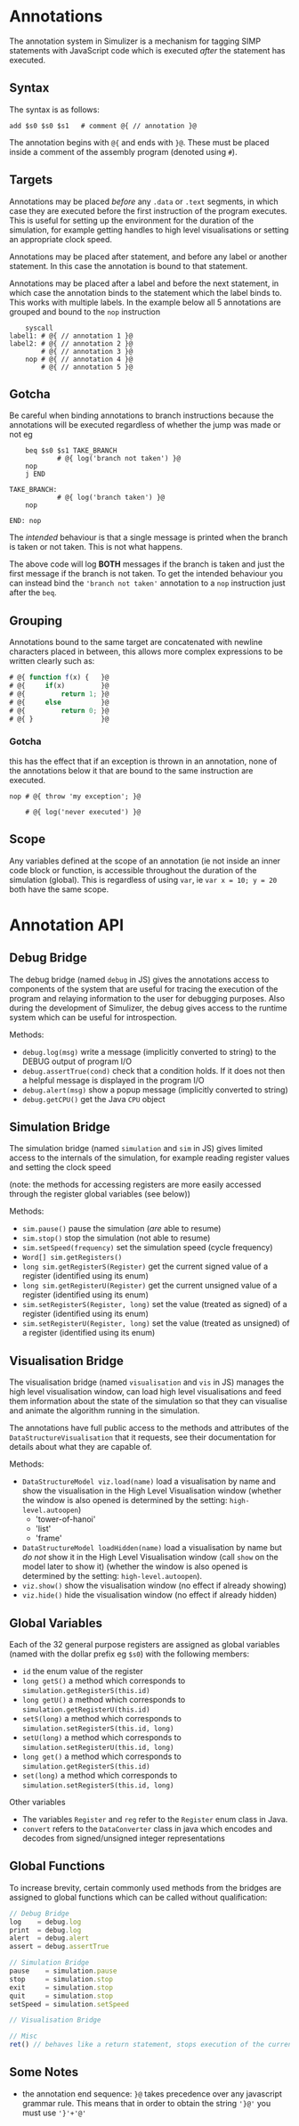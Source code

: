 # Annotations #

The annotation system in Simulizer is a mechanism for tagging SIMP statements with JavaScript code which is executed _after_ the statement has executed.

## Syntax ##
The syntax is as follows:

```
add $s0 $s0 $s1   # comment @{ // annotation }@
```

The annotation begins with `@{` and ends with `}@`. These must be placed inside a comment of the assembly program (denoted using `#`).

## Targets ##
Annotations may be placed *before* any `.data` or `.text` segments, in which case they are executed before the first instruction of the program executes. This is useful for setting up the environment for the duration of the simulation, for example getting handles to high level visualisations or setting an appropriate clock speed.

Annotations may be placed after statement, and before any label or another statement. In this case the annotation is bound to that statement.

Annotations may be placed after a label and before the next statement, in which case the annotation binds to the statement which the label binds to. This works with multiple labels. In the example below all 5 annotations are grouped and bound to the `nop` instruction

```
    syscall
label1: # @{ // annotation 1 }@
label2: # @{ // annotation 2 }@
        # @{ // annotation 3 }@
    nop # @{ // annotation 4 }@
        # @{ // annotation 5 }@
```

## Gotcha ##
Be careful when binding annotations to branch instructions because the annotations will be executed regardless of whether the jump was made or not eg

```
    beq $s0 $s1 TAKE_BRANCH
            # @{ log('branch not taken') }@
    nop
    j END

TAKE_BRANCH:
            # @{ log('branch taken') }@
    nop

END: nop
```

The *intended* behaviour is that a single message is printed when the branch is taken or not taken. This is not what happens.

The above code will log **BOTH** messages if the branch is taken and just the first message if the branch is not taken. To get the intended behaviour you can instead bind the `'branch not taken'` annotation to a `nop` instruction just after the `beq`.

## Grouping ##
Annotations bound to the same target are concatenated with newline characters placed in between, this allows more complex expressions to be written clearly such as:

```javascript
# @{ function f(x) {   }@
# @{     if(x)         }@
# @{         return 1; }@
# @{     else          }@
# @{         return 0; }@
# @{ }                 }@
```

### Gotcha ###
this has the effect that if an exception is thrown in an annotation, none of the annotations below it that are bound to the same instruction are executed.

```
nop # @{ throw 'my exception'; }@

    # @{ log('never executed') }@
```

## Scope ##
Any variables defined at the scope of an annotation (ie not inside an inner code block or function, is accessible throughout the duration of the simulation (global). This is regardless of using `var`, ie `var x = 10; y = 20` both have the same scope.



# Annotation API #

## Debug Bridge ##
The debug bridge (named `debug` in JS) gives the annotations access to components of the system that are useful for tracing the execution of the program and relaying information to the user for debugging purposes. Also during the development of Simulizer, the debug gives access to the runtime system which can be useful for introspection.

Methods:
- `debug.log(msg)` write a message (implicitly converted to string) to the DEBUG output of program I/O
- `debug.assertTrue(cond)` check that a condition holds. If it does not then a helpful message is displayed in the program I/O
- `debug.alert(msg)` show a popup message (implicitly converted to string)
- `debug.getCPU()` get the Java `CPU` object

## Simulation Bridge ##
The simulation bridge (named `simulation` and `sim` in JS) gives limited access to the internals of the simulation, for example reading register values and setting the clock speed

(note: the methods for accessing registers are more easily accessed through the register global variables (see below))

Methods:
- `sim.pause()` pause the simulation (*are* able to resume)
- `sim.stop()` stop the simulation (not able to resume)
- `sim.setSpeed(frequency)` set the simulation speed (cycle frequency)
- `Word[] sim.getRegisters()`
- `long sim.getRegisterS(Register)` get the current signed value of a register (identified using its enum)
- `long sim.getRegisterU(Register)` get the current unsigned value of a register (identified using its enum)
- `sim.setRegisterS(Register, long)` set the value (treated as signed) of a register (identified using its enum)
- `sim.setRegisterU(Register, long)` set the value (treated as unsigned) of a register (identified using its enum)

## Visualisation Bridge ##
The visualisation bridge (named `visualisation` and `vis` in JS) manages the high level visualisation window, can load high level visualisations and feed them information about the state of the simulation so that they can visualise and animate the algorithm running in the simulation.

The annotations have full public access to the methods and attributes of the `DataStructureVisualisation` that it requests, see their documentation for details about what they are capable of.

Methods:
- `DataStructureModel viz.load(name)` load a visualisation by name and show the visualisation in the High Level Visualisation window (whether the window is also opened is determined by the setting: `high-level.autoopen`)
    - 'tower-of-hanoi'
    - 'list'
    - 'frame'
- `DataStructureModel loadHidden(name)` load a visualisation by name but *do not* show it in the High Level Visualisation window (call `show` on the model later to show it) (whether the window is also opened is determined by the setting: `high-level.autoopen`).
- `viz.show()` show the visualisation window (no effect if already showing)
- `viz.hide()` hide the visualisation window (no effect if already hidden)


## Global Variables ##
Each of the 32 general purpose registers are assigned as global variables (named with the dollar prefix eg `$s0`) with the following members:
- `id` the enum value of the register
- `long getS()` a method which corresponds to `simulation.getRegisterS(this.id)`
- `long getU()` a method which corresponds to `simulation.getRegisterU(this.id)`
- `setS(long)` a method which corresponds to `simulation.setRegisterS(this.id, long)`
- `setU(long)` a method which corresponds to `simulation.setRegisterU(this.id, long)`
- `long get()` a method which corresponds to `simulation.getRegisterS(this.id)`
- `set(long)` a method which corresponds to `simulation.setRegisterS(this.id, long)`

Other variables
- The variables `Register` and `reg` refer to the `Register` enum class in Java.
- `convert` refers to the `DataConverter` class in java which encodes and decodes from signed/unsigned integer representations




## Global Functions ##
To increase brevity, certain commonly used methods from the bridges are assigned to global functions which can be called without qualification:

```javascript
// Debug Bridge
log    = debug.log
print  = debug.log
alert  = debug.alert
assert = debug.assertTrue

// Simulation Bridge
pause    = simulation.pause
stop     = simulation.stop
exit     = simulation.stop
quit     = simulation.stop
setSpeed = simulation.setSpeed

// Visualisation Bridge

// Misc
ret() // behaves like a return statement, stops execution of the current annotation
```


## Some Notes ##
- the annotation end sequence: `}@` takes precedence over any javascript grammar rule. This means that in order to obtain the string `'}@'` you must use `'}'+'@'`
